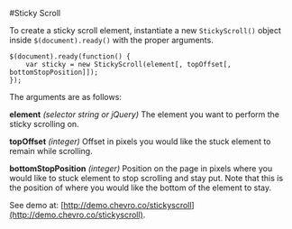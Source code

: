 #Sticky Scroll

To create a sticky scroll element, instantiate a new `StickyScroll()` object inside `$(document).ready()` with the proper arguments.

```
$(document).ready(function() {
	var sticky = new StickyScroll(element[, topOffset[, bottomStopPosition]]); 
});
```

The arguments are as follows:

**element** *(selector string or jQuery)*
The element you want to perform the sticky scrolling on.

**topOffset** *(integer)*
Offset in pixels you would like the stuck element to remain while scrolling.

**bottomStopPosition** *(integer)*
Position on the page in pixels where you would like to stuck element to stop scrolling and stay put. Note that this is the position of where you would like the bottom of the element to stay.

See demo at: [http://demo.chevro.co/stickyscroll](http://demo.chevro.co/stickyscroll).
